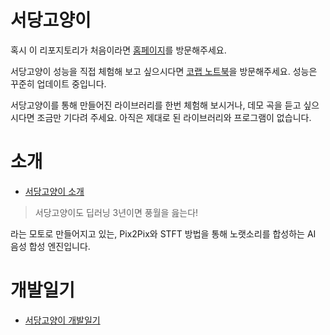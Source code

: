 
# 서당고양이

혹시 이 리포지토리가 처음이라면 [홈페이지](https://yeojibur.in/seodangcat/)를 방문해주세요.

서당고양이 성능을 직접 체험해 보고 싶으시다면 [코랩 노트북](https://colab.research.google.com/drive/1LKcz3YLWOf3flZs11ucIR0EgsdVtmym-?usp=sharing)을 방문해주세요. 성능은 꾸준히 업데이트 중입니다.

서당고양이를 통해 만들어진 라이브러리를 한번 체험해 보시거나, 데모 곡을 듣고 싶으시다면 조금만 기다려 주세요. 아직은 제대로 된 라이브러리와 프로그램이 없습니다.

# 소개

* [서당고양이 소개](https://yeojibur.in/seodangcat/?p=about)

> 서당고양이도 딥러닝 3년이면 풍월을 읊는다!

라는 모토로 만들어지고 있는, Pix2Pix와 STFT 방법을 통해 노랫소리를 합성하는 AI 음성 합성 엔진입니다.

# 개발일기

* [서당고양이 개발일기](https://yeojibur.in/seodangcat/?p=diary)